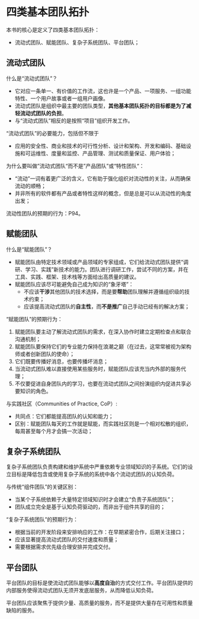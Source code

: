 # 四类基本团队拓扑

本书的核心是定义了四类基本团队拓扑：

- 流动式团队、赋能团队、复杂子系统团队、平台团队；

## 流动式团队

什么是“流动式团队”？

- 它对应一条单一、有价值的工作流，这也许是一个产品、一项服务、一组功能特性、一个用户故事或者一组用户画像。
- 流动式团队是组织中最主要的团队类型，**其他基本团队拓扑的目标都是为了减轻流动式团队的负担**。
- 与“流动式团队”相反的是按照“项目”组织开发工作。

“流动式团队”的必要能力，包括但不限于

- 应用的安全性、商业和技术的可行性分析、设计和架构、开发和编码、基础设施和可运维性、度量和监控、产品管理、测试和质量保证、用户体验；

为什么要叫做”流动式团队“而不是”产品团队”或“特性团队“：

- “流动”一词有着更广泛的含义，它有助于强化组织对流动性的关注，从而确保流动的顺畅；
- 并非所有的软件都有产品或者特性这样的概念，但是总是可以从流动性的角度出发；

流动性团队的预期的行为：P94。

## 赋能团队

什么是“赋能团队”？

- 赋能团队由特定技术领域或产品领域的专家组成，它们给流动式团队提供“调研、学习、实践”新技术的能力。团队进行调研工作，尝试不同的方案，并在工具、实践、框架、技术栈等方面给出高质量的建议。
- 赋能团队应该尽可能避免自己成为知识的“象牙塔”：
  - 不应该**干涉**其他团队的技术选择，而是要**帮助**团队理解并遵循组织级的技术约束；
  - 应该提高流动式团队的**自主性**，而**不是推广**自己手动已经有的解决方案；

“赋能团队”的预期行为：

1. 赋能团队要主动了解流动式团队的需求，在深入协作时建立定期检查点和联合沟通机制；
2. 赋能团队要保持它们的专业能力保持在浪潮之巅（在过去，这常常被视为架构师或者创新团队的使命）；
3. 它们既要传播好消息，也要传播坏消息；
4. 当流动式团队难以直接使用某些服务时，赋能团队应该充当内外部的服务代理；
5. 不仅要促进自身团队内的学习，也要在流动式团队之间扮演组织内促进共享必要知识的角色。

与实践社区（Communities of Practice, CoP）:

- 共同点：它们都能提高团队的认知和能力；
- 区别：赋能团队每天的工作就是赋能，而实践社区则是一个相对松散的组织，每周甚至每个月才会搞一次活动；

## 复杂子系统团队

复杂子系统团队负责构建和维护系统中严重依赖专业领域知识的子系统。它们的设立目标是降低包含或使用复杂子系统的系统中各个流动式团队的认知负荷。

与传统“组件团队”的关键区别：

- 当某个子系统依赖于大量特定领域知识时才会建立“负责子系统团队”；
- 团队成立完全是基于认知负荷驱动的，而非出于组件共享的目的；

“复杂子系统团队”的预期行为：

- 根据当前的开发阶段来安排响应的工作：在早期紧密合作，后期关注接口；
- 应该显著提高流动式团队的交付速度和质量；
- 需要根据需求优先级合理安排并完成交付。

## 平台团队

平台团队的目标是使流动式团队能够以**高度自治**的方式交付工作。平台团队提供的内部服务使得流动式团队无须开发底层服务，从而降低认知负荷。

平台团队应该聚焦于提供少量、高质量的服务，而不是提供大量存在可用性和质量缺陷的服务。